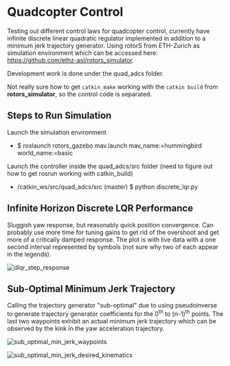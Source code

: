# Quadcopter Control
Testing out different control laws for quadcopter control, currently have infinite discrete linear quadratic regulator implemented in addition to a minimum jerk trajectory generator. Using rotorS from ETH-Zurich as simulation environment which can be accessed here: https://github.com/ethz-asl/rotors_simulator.

Development work is done under the quad_adcs folder.

Not really sure how to get `catkin_make` working with the `catkin build` from **rotors_simulator**, so the control code is separated.

## Steps to Run Simulation
Launch the simulation environment
* $ roslaunch rotors_gazebo mav.launch mav_name:=hummingbird world_name:=basic

Launch the controller inside the quad_adcs/src folder (need to figure out how to get rosrun working with catkin_build)
* /catkin_ws/src/quad_adcs/src (master) $ python discrete_lqr.py

## Infinite Horizon Discrete LQR Performance
Sluggish yaw response, but reasonably quick position convergence. Can probably use more time for tuning gains to get rid of the overshoot and get more of a critically damped response. The plot is with live data with a one second interval represented by symbols (not sure why two of each appear in the legends). 

![dlqr_step_response](https://user-images.githubusercontent.com/29212589/85236405-83905600-b3d2-11ea-8299-c1aae5048ff7.png)

## Sub-Optimal Minimum Jerk Trajectory
Calling the trajectory generator "sub-optimal" due to using pseudoinverse to generate trajectory generator coefficients for the 0<sup>th</sup> to (n-1)<sup>th</sup> points. The last two waypoints exhibit an actual minimum jerk trajectory which can be observed by the kink in the yaw acceleration trajectory.

![sub_optimal_min_jerk_waypoints](https://user-images.githubusercontent.com/29212589/85236328-eaf9d600-b3d1-11ea-96fd-4626667bda51.png)


![sub_optimal_min_jerk_desired_kinematics](https://user-images.githubusercontent.com/29212589/85236330-ecc39980-b3d1-11ea-86bb-6faa3d147d89.png)

